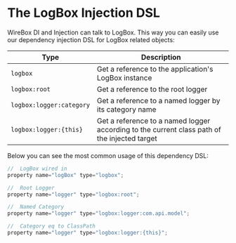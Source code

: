 # The LogBox Injection DSL

WireBox DI and Injection can talk to LogBox. This way you can easily use our dependency injection DSL for LogBox related objects:

|Type|Description|
|--|--|
| `logbox` | Get a reference to the application's LogBox instance |
| `logbox:root` | Get a reference to the root logger |
| `logbox:logger:category` | Get a reference to a named logger by its category name|
| `logbox:logger:{this}` | Get a reference to a named logger according to the current class path of the injected target|

Below you can see the most common usage of this dependency DSL:

```javascript
//  LogBox wired in
property name="logBox" type="logbox";

//  Root Logger
property name="logger" type="logbox:root";

//  Named Category
property name="logger" type="logbox:logger:com.api.model";

//  Category eq to ClassPath
property name="logger" type="logbox:logger:{this}";
```
